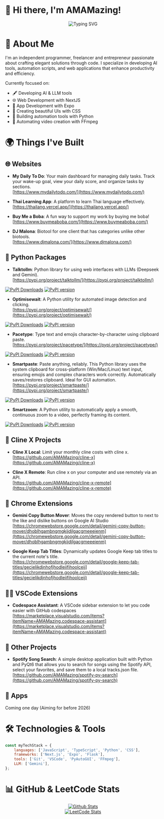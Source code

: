 # 👋 Hi there, I'm AMAMazing!

<div align="center">
  <img src="https://readme-typing-svg.herokuapp.com?font=Fira+Code&pause=1000&color=ffffff&center=true&vCenter=true&random=false&width=435&lines=Full+Stack+Developer;CSS+Enthusiast;NextJS+Enthusiast;Python+Automation+Expert;FFmpeg+Wizard;AI/LLM+Expert" alt="Typing SVG" />
</div>

# 🚀 About Me
I'm an independent programmer, freelancer and entrepreneur passionate about crafting elegant solutions through code. I specialize in developing AI tools, automation scripts, and web applications that enhance productivity and efficiency.


Currently focused on:
- 🖋️ Developing AI & LLM tools
- 🌐 Web Development with NextJS
- 📱 App Development with Expo
- 🎨 Creating beautiful UIs with CSS
- 🤖 Building automation tools with Python
- 🎥 Automating video creation with FFmpeg

# 🌍 Things I've Built

## 🌐 Websites

- **My Daily To Do**: Your main dashboard for managing daily tasks. Track your wake-up goal, view your daily score, and organize tasks by sections.      
  [https://www.mydailytodo.com/](https://www.mydailytodo.com/)

- **Thai Learning App**: A platform to learn Thai language effectively.  
  [https://thailang.vercel.app/](https://thailang.vercel.app/)

- **Buy Me a Boba**: A fun way to support my work by buying me boba!  
  [https://www.buymeaboba.com/](https://www.buymeaboba.com/)

- **DJ Malona**: Biotool for one client that has categories unlike other biotools.      
  [https://www.djmalona.com/](https://www.djmalona.com/)

## 🐍 Python Packages

- **Talktollm**: Python library for using web interfaces with LLMs (Deepseek and Gemini).   
  [https://pypi.org/project/talktollm/](https://pypi.org/project/talktollm/)    

[![PyPI Downloads](https://static.pepy.tech/badge/talktollm)](https://pepy.tech/projects/talktollm)
[![PyPI version](https://badge.fury.io/py/talktollm.svg)](https://badge.fury.io/py/talktollm)

- **Optimisewait**: A Python utility for automated image detection and clicking.  
  [https://pypi.org/project/optimisewait/](https://pypi.org/project/optimisewait/)

[![PyPI Downloads](https://static.pepy.tech/badge/optimisewait)](https://pepy.tech/projects/optimisewait)
[![PyPI version](https://badge.fury.io/py/optimisewait.svg)](https://badge.fury.io/py/optimisewait)
  
- **Pacetype**: Type text and emojis character-by-character using clipboard paste.    
  [https://pypi.org/project/pacetype/](https://pypi.org/project/pacetype/)    

[![PyPI Downloads](https://static.pepy.tech/badge/pacetype)](https://pepy.tech/projects/pacetype)
[![PyPI version](https://badge.fury.io/py/pacetype.svg)](https://badge.fury.io/py/pacetype)

- **Smartpaste**: Paste anything, reliably. This Python library uses the system clipboard for cross-platform (Win/Mac/Linux) text input, ensuring emojis and complex characters work correctly. Automatically saves/restores clipboard. Ideal for GUI automation.         
  [https://pypi.org/project/smartpaste/](https://pypi.org/project/smartpaste/)    

[![PyPI Downloads](https://static.pepy.tech/badge/smartpaste)](https://pepy.tech/projects/smartpaste)
[![PyPI version](https://badge.fury.io/py/smartpaste.svg)](https://badge.fury.io/py/smartpaste)

- **Smartzoom**: A Python utility to automatically apply a smooth, continuous zoom to a video, perfectly framing its content.  

[![PyPI Downloads](https://static.pepy.tech/badge/smartzoom)](https://pepy.tech/projects/smartzoom)
[![PyPI version](https://badge.fury.io/py/smartzoom.svg)](https://badge.fury.io/py/smartzoom)

## 🤖 Cline X Projects

- **Cline X Local**: Limit your monthly cline costs with cline x.  
  [https://github.com/AMAMazing/cline-x](https://github.com/AMAMazing/cline-x)

- **Cline X Remote**: Run cline x on your computer and use remotely via an API.  
  [https://github.com/AMAMazing/cline-x-remote](https://github.com/AMAMazing/cline-x-remote)

<!--- **Cline X Voice**: Use cline solely with your voice by chatting with it. Cline x uses AI Studio, making it entirely free with the tradeoff being a longer response time. (Coming soon!)  
  [https://github.com/AMAMazing/cline-x-voice](https://github.com/AMAMazing/cline-x-voice)

- **Cline X Mobile**: Be able to use cline x manually on mobile (made specifically for GitHub Codespaces). This project is currently inactive. If you're interested in seeing it revived and functional, please let me know!  
  [https://github.com/AMAMazing/cline-x-mobile](https://github.com/AMAMazing/cline-x-mobile)-->

## 🪽 Chrome Extensions

- **Gemini Copy Button Mover**: Moves the copy rendered button to next to the like and dislike buttons on Google AI Studio
  [https://chromewebstore.google.com/detail/gemini-copy-button-mover/dhoblhgambngmgkijdjlgacgmeeeienm](https://chromewebstore.google.com/detail/gemini-copy-button-mover/dhoblhgambngmgkijdjlgacgmeeeienm)

- **Google Keep Tab Titles**: Dynamically updates Google Keep tab titles to the current note's title. 
  [https://chromewebstore.google.com/detail/google-keep-tab-titles/gecielikdjnhofjhodleiifihoolceij](https://chromewebstore.google.com/detail/google-keep-tab-titles/gecielikdjnhofjhodleiifihoolceij)

## 👨‍💻 VSCode Extensions 

- **Codespace Assistant**: A VSCode sidebar extension to let you code easier with GitHub codespaces
  [https://marketplace.visualstudio.com/items?itemName=AMAMazing.codespace-assistant](https://marketplace.visualstudio.com/items?itemName=AMAMazing.codespace-assistant)

## 🚀 Other Projects 

- **Spotify Song Search**: A simple desktop application built with Python and PyQt6 that allows you to search for songs using the Spotify API, select your favorites, and save them to a local tracks.json file.      
  [https://github.com/AMAMazing/spotify-py-search](https://github.com/AMAMazing/spotify-py-search)

## 📱 Apps

Coming one day (Aiming for before 2026)

<!-- Want to add My Daily To Do & Thailang here -->

# 🛠️ Technologies & Tools
```javascript
const myTechStack = {
    languages: ['JavaScript', 'TypeScript', 'Python', 'CSS'],
    frameworks: ['Next.js', 'Expo', 'Flask'],
    tools: ['Git', 'VSCode', 'PyAutoGUI', 'FFmpeg'],
    LLM: ['Gemini'],
};
```
                           

# 📊 GitHub & LeetCode Stats

<div align="center">
  <!-- Githubs Stats Card -->
  <a href="https://github.com/DenverCoder1/github-readme-streak-stats" target="_blank">
    <img src="https://github-readme-streak-stats-eight.vercel.app/?user=AMAMazing&theme=ocean-gradient&background=45%2C00B6EB%2CB100EB" alt="Github Stats" />
  </a>
</div>

<div align="center">
  <!-- LeetCode Stats Card -->
  <a href="https://leetcode.com/u/AMAMazing" target="_blank">
    <img src="https://leetcard.jacoblin.cool/AMAMazing?theme=dark&font=Fira%20Code&ext=heatmap&border=30363D&background=0D1117&radius=16" alt="LeetCode Stats" />
  </a>
</div>
